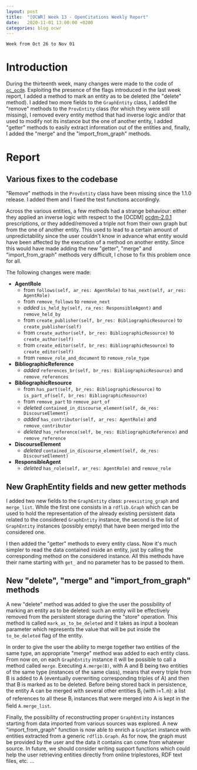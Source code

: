 ```yaml
---
layout: post
title:  "[OCWR] Week 13 - OpenCitations Weekly Report"
date:   2020-11-01 13:00:00 +0200
categories: blog ocwr
---
```

`Week from Oct 26 to Nov 01`

# Introduction
During the thirteenth week, many changes were made to the code of [`oc_ocdm`][oc_ocdm_github]. Exploiting the presence of the flags
introduced in the last week report, I added a method to mark an entity as to be deleted (the "delete" method). I added two more fields 
to the `GraphEntity` class, I added the "remove" methods to the `ProvEntity` class (for which they were still missing), I removed every 
entity method that had inverse logic and/or that used to modify not its instance but the one of another entity, I added "getter" methods 
to easily extract information out of the entities and, finally, I added the "merge" and the "import_from_graph" methods.

# Report

## Various fixes to the codebase
"Remove" methods in the `ProvEntity` class have been missing since the 1.1.0 release. I added them and I fixed the test functions 
accordingly.

Across the various entities, a few methods had a strange behaviour: either they applied an inverse logic with respect to the [OCDM]
[ocdm-2.0.1] prescriptions, or they added/removed a triple not from their own graph but from the one of another entity. This used to
lead to a certain amount of unpredictability since the user couldn't know in advance what entity would have been affected by the 
execution of a method on another entity. Since this would have made adding the new "getter", "merge" and "import_from_graph" methods
very difficult, I chose to fix this problem once for all.

The following changes were made:
  * **AgentRole**
    * from `follows(self, ar_res: AgentRole)` to `has_next(self, ar_res: AgentRole)`
    * from `remove_follows` to `remove_next`
    * _added_ `is_held_by(self, ra_res: ResponsibleAgent)` and `remove_held_by`
    * from `create_publisher(self, br_res: BibliographicResource)` to `create_publisher(self)`
    * from `create_author(self, br_res: BibliographicResource)` to `create_author(self)`
    * from `create_editor(self, br_res: BibliographicResource)` to `create_editor(self)`
    * from `remove_role_and_document` to `remove_role_type`
  * **BibliographicReference**
    * _added_ `references_br(self, br_res: BibliographicResource)` and `remove_references`
  * **BibliographicResource**
    * from `has_part(self, br_res: BibliographicResource)` to `is_part_of(self, br_res: BibliographicResource)`
    * from `remove_part` to `remove_part_of`
    * _deleted_ `contained_in_discourse_element(self, de_res: DiscourseElement)`
    * _added_ `has_contributor(self, ar_res: AgentRole)` and `remove_contributor`
    * _deleted_ `has_reference(self, be_res: BibliographicReference)` and `remove_reference`
  * **DiscourseElement**
    * _deleted_ `contained_in_discourse_element(self, de_res: DiscourseElement)`
  * **ResponsibleAgent**
    * _deleted_ `has_role(self, ar_res: AgentRole)` and `remove_role`

## New GraphEntity fields and new getter methods
I added two new fields to the `GraphEntity` class: `preexisting_graph` and `merge_list`. While the first one consists in a 
`rdflib.Graph` which can be used to hold the representation of the already existing persistent data related to the considered 
`GraphEntity` instance, the second is the list of `GraphEntity` instances (possibly empty) that have been merged into the considered one.

I then added the "getter" methods to every entity class. Now it's much simpler to read the data contained inside an entity, just by 
calling the corresponding method on the considered instance. All this methods have their name starting with `get_` and no parameter 
has to be passed to them.

## New "delete", "merge" and "import_from_graph" methods
A new "delete" method was added to give the user the possibility of marking an entity as to be deleted: such an entity will be 
effectively removed from the persistent storage during the "store" operation. This method is called `mark_as_to_be_deleted` and it takes 
as input a boolean parameter which represents the value that will be put inside the `to_be_deleted` flag of the entity.

In order to give the user the ability to merge together two entities of the same type, an appropriate "merge" method was added to each 
entity class. From now on, on each `GraphEntity` instance it will be possible to call a method called `merge`. Executing `A.merge(B)`, 
with A and B being two entities of the same type (instances of the same class), means that every triple from B is added to A (eventually 
overwriting corresponding triples of A) and then that B is marked as to be deleted. Before being stored back in persistence, the entity 
A can be merged with several other entities B<sub>i</sub> (with i=1..n): a list of references to all these B<sub>i</sub> instances that 
were merged into A is kept in the field `A.merge_list`.

Finally, the possibility of reconstructing proper `GraphEntity` instances starting from data imported from various sources was explored. 
A new "import_from_graph" function is now able to enrich a `GraphSet` instance with entities extracted from a generic `rdflib.Graph`. As 
for now, the graph must be provided by the user and the data it contains can come from whatever source. In future, we should consider 
writing support functions which could help the user retrieving entities directly from online triplestores, RDF text files, etc. ...

[oc_ocdm_github]:      https://github.com/iosonopersia/oc_ocdm
[ocdm-2.0.1]:          https://figshare.com/articles/Metadata_for_the_OpenCitations_Corpus/3443876
